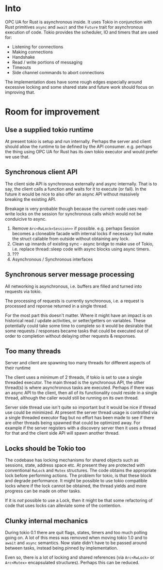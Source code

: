 # Into

OPC UA for Rust is asynchronous inside. It uses Tokio in conjunction
with Rust primitives `async` and `await` and the `Future` trait for asynchronous
execution of code. Tokio provides the scheduler, IO and timers that are used 
for:

* Listening for connections
* Making connections  
* Handshake
* Read / write portions of messaging
* Timeouts
* Side channel commands to abort connections

The implementation does have some rough edges especially around excessive
locking and some shared state and future work should focus on improving
that.

# Room for improvement

## Use a supplied tokio runtime

At present tokio is setup and run internally. Perhaps the server and client should
allow the runtime to be defined by the API consumer. e.g. perhaps the thing using
OPC UA for Rust has its own tokio executor and would prefer we use that.

## Synchronous client API

The client side API is synchronous externally and async internally. That is to say, 
the client calls a function and waits for it to execute (or fail). In the future
it would be nice to also offer an async API without massively breaking
the existing API. 

Breakage is very probable though because the current code uses read-write locks
on the session for synchronous calls which would not be conduicive to async.

1. Remove `Arc<RwLock<Session>>` if possible. e.g. perhaps Session becomes a cloneable facade with internal locks if necessary but make the struct callable from outside without obtaining any lock.
2. Clean up innards of existing sync - async bridge to make use of Tokio, i.e. replace thread::sleep code
   with async blocks using async timers.
3. ???
4. Asynchronous / Synchronous interfaces

## Synchronous server message processing

All networking is asynchronous, i.e. buffers are filled and turned into requests via
tokio.

The processing of requests is currently synchronous, i.e. a request is processed and
reponse returned in a single thread. 

For the most part this doesn't matter. Where it might have an impact is on historical read / update
activities, or setter/getters on variables. These potentially could 
take some time to complete so it would be desirable that some requests / responses
became tasks that could be executed out of order to completion without delaying 
other requests & responses.

## Too many threads

Server and client are spawning too many threads for different aspects of their runtime

The client uses a minimum of 2 threads, if tokio is set to use a single threaded executor.
The main thread is the synchronous API, the other thread(s) is where asynchronous tasks
are executed. Perhaps if there was an async API to the client, then all of its functionality
could reside in a single thread, although the caller would still be running on its own
thread.

Server side thread use isn't quite so important but it would be nice if thread use
could be minimized. At present the server thread usage is controlled via a single threaded
executor flag but no effort has been made to see if there are other threads being spawned
that could be optimized away. For example if the server registers with a discovery server
then it uses a thread for that and the client side API will spawn another thread.

## Locks should be Tokio too

The codebase has locking mechanisms for shared objects such as sessions, state, address space etc. At present they
are protected with conventional `RwLock` and `Mutex` structures. The code obtains the appropriate lock before performing
actions. The problem for tokio, is that these block and degrade performance. It might be possible to
use tokio compatible locks where if the lock cannot be obtained, the thread yields and more progress can be made on other
tasks.  

If it is *not* possible to use a Lock, then it might be that some refactoring of code that uses locks can
alleviate some of the contention. 

## Clunky internal mechanics

During tokio 0.1 there are quit flags, states, timers and too much polling going on. A lot of this
mess was removed when moving tokio 1.0 and to `await` and `async` semantics.
Now state didn't have to be passed around between tasks, instead being pinned by
implementation. 

Even so, there is a lot of locking and shared references (via `Arc<RwLock>` or 
`Arc<Mutex>` encapsulated structures). Perhaps this can be reduced.
